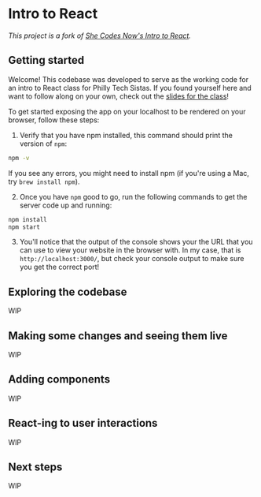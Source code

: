 # Intro to React

_This project is a fork of [She Codes Now's Intro to React](https://github.com/She-Codes-Now/Intro-to-React)._

## Getting started
Welcome! This codebase was developed to serve as the working code for an intro to React class for Philly Tech Sistas. If you found yourself here and want to follow along on your own, check out the [slides for the class](https://docs.google.com/presentation/d/1Wf_RYiWEEyooNDyZXP6uA8v2BORfmeL2xXavHAALb4E/edit#slide=id.g524bca57f8_1_140)!

To get started exposing the app on your localhost to be rendered on your browser, follow these steps:
1. Verify that you have npm installed, this command should print the version of `npm`:
```bash
npm -v
```
If you see any errors, you might need to install npm (if you're using a Mac, try `brew install npm`).

2. Once you have `npm` good to go, run the following commands to get the server code up and running:
```bash
npm install
npm start
```

3. You'll notice that the output of the console shows your the URL that you can use to view your website in the browser with. In my case, that is `http://localhost:3000/`, but check your console output to make sure you get the correct port!

## Exploring the codebase
WIP

## Making some changes and seeing them live
WIP

## Adding components
WIP

## React-ing to user interactions
WIP

## Next steps
WIP
